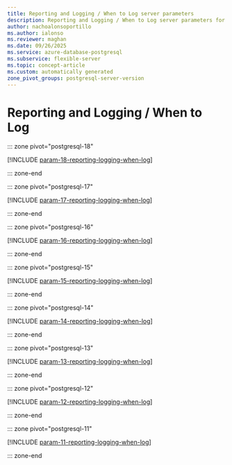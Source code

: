 ```yaml
---
title: Reporting and Logging / When to Log server parameters
description: Reporting and Logging / When to Log server parameters for Azure Database for PostgreSQL flexible server.
author: nachoalonsoportillo
ms.author: ialonso
ms.reviewer: maghan
ms.date: 09/26/2025
ms.service: azure-database-postgresql
ms.subservice: flexible-server
ms.topic: concept-article
ms.custom: automatically generated
zone_pivot_groups: postgresql-server-version
---
```

# Reporting and Logging / When to Log


::: zone pivot="postgresql-18"

[!INCLUDE [param-18-reporting-logging-when-log](./includes/param-18-reporting-logging-when-log.md)]

::: zone-end


::: zone pivot="postgresql-17"

[!INCLUDE [param-17-reporting-logging-when-log](./includes/param-17-reporting-logging-when-log.md)]

::: zone-end


::: zone pivot="postgresql-16"

[!INCLUDE [param-16-reporting-logging-when-log](./includes/param-16-reporting-logging-when-log.md)]

::: zone-end


::: zone pivot="postgresql-15"

[!INCLUDE [param-15-reporting-logging-when-log](./includes/param-15-reporting-logging-when-log.md)]

::: zone-end


::: zone pivot="postgresql-14"

[!INCLUDE [param-14-reporting-logging-when-log](./includes/param-14-reporting-logging-when-log.md)]

::: zone-end


::: zone pivot="postgresql-13"

[!INCLUDE [param-13-reporting-logging-when-log](./includes/param-13-reporting-logging-when-log.md)]

::: zone-end


::: zone pivot="postgresql-12"

[!INCLUDE [param-12-reporting-logging-when-log](./includes/param-12-reporting-logging-when-log.md)]

::: zone-end


::: zone pivot="postgresql-11"

[!INCLUDE [param-11-reporting-logging-when-log](./includes/param-11-reporting-logging-when-log.md)]

::: zone-end


